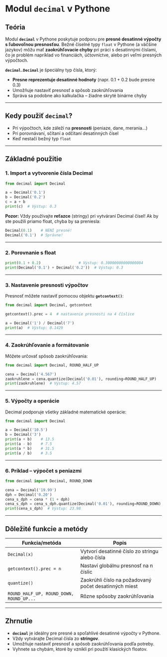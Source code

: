 # Modul `decimal` v Pythone

## Teória

Modul **`decimal`** v Pythone poskytuje podporu pre **presné desatinné výpočty s ľubovoľnou presnosťou**.
Bežné číselné typy `float` v Pythone (a väčšine jazykov) môžu mať **zaokrúhľovacie chyby** pri práci s desatinnými číslami, čo je problém napríklad vo financiách, účtovníctve, alebo pri veľmi presných výpočtoch.

**`decimal.Decimal`** je špeciálny typ čísla, ktorý:

* **Presne reprezentuje desatinné hodnoty** (napr. 0.1 + 0.2 bude presne 0.3)
* Umožňuje nastaviť presnosť a spôsob zaokrúhľovania
* Správa sa podobne ako kalkulačka – žiadne skryté binárne chyby

---

## Kedy použiť `decimal`?

* Pri výpočtoch, kde záleží na **presnosti** (peniaze, dane, merania...)
* Pri porovnávaní, sčítaní a odčítaní desatinných čísel
* Keď nestačí bežný typ `float`

---

## Základné použitie

### 1. Import a vytvorenie čísla Decimal

```python
from decimal import Decimal

a = Decimal('0.1')
b = Decimal('0.2')
c = a + b
print(c)  # Výstup: 0.3
```

**Pozor:** Vždy používajte **reťazce** (stringy) pri vytváraní Decimal čísel!
Ak by ste použili priamo float, chyba by sa preniesla:

```python
Decimal(0.1)    # NENÍ presné!
Decimal('0.1')  # Správne!
```

---

### 2. Porovnanie s float

```python
print(0.1 + 0.2)                 # Výstup: 0.30000000000000004
print(Decimal('0.1') + Decimal('0.2'))  # Výstup: 0.3
```

---

### 3. Nastavenie presnosti výpočtov

Presnosť môžete nastaviť pomocou objektu **`getcontext()`**:

```python
from decimal import Decimal, getcontext

getcontext().prec = 4  # nastavenie presnosti na 4 číslice

a = Decimal('1') / Decimal('7')
print(a)  # Výstup: 0.1429
```

---

### 4. Zaokrúhľovanie a formátovanie

Môžete určovať spôsob zaokrúhľovania:

```python
from decimal import Decimal, ROUND_HALF_UP

cena = Decimal('4.567')
zaokruhlene = cena.quantize(Decimal('0.01'), rounding=ROUND_HALF_UP)
print(zaokruhlene)  # Výstup: 4.57
```

---

### 5. Výpočty a operácie

Decimal podporuje všetky základné matematické operácie:

```python
from decimal import Decimal

a = Decimal('10.5')
b = Decimal('3')
print(a + b)    # 13.5
print(a - b)    # 7.5
print(a * b)    # 31.5
print(a / b)    # 3.5
```

---

### 6. Príklad – výpočet s peniazmi

```python
from decimal import Decimal, ROUND_DOWN

cena = Decimal('19.99')
dph = Decimal('0.20')
cena_s_dph = cena * (1 + dph)
cena_s_dph = cena_s_dph.quantize(Decimal('0.01'), rounding=ROUND_DOWN)
print(cena_s_dph)  # Výstup: 23.98
```

---

## Dôležité funkcie a metódy

| Funkcia/metóda                           | Popis                                                 |
| ---------------------------------------- | ----------------------------------------------------- |
| `Decimal(x)`                             | Vytvorí desatinné číslo zo stringu alebo čísla        |
| `getcontext().prec = n`                  | Nastaví globálnu presnosť na n číslic                 |
| `quantize()`                             | Zaokrúhli číslo na požadovaný počet desatinných miest |
| `ROUND_HALF_UP, ROUND_DOWN, ROUND_UP...` | Rôzne spôsoby zaokrúhľovania                          |

---

## Zhrnutie

* **`decimal`** je ideálny pre presné a spoľahlivé desatinné výpočty v Pythone.
* Vždy vytvárajte Decimal čísla zo **stringov**.
* Umožňuje nastaviť presnosť a spôsob zaokrúhľovania podľa potreby.
* Vyhnete sa chybám, ktoré by vznikli pri použití klasických floatov.
